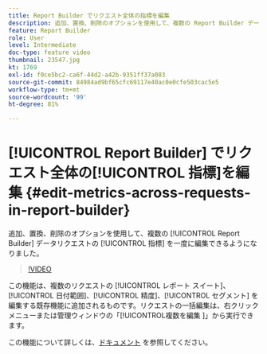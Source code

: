 ```yaml
---
title: Report Builder でリクエスト全体の指標を編集
description: 追加、置換、削除のオプションを使用して、複数の Report Builder データリクエストの指標を一度に編集できるようになりました。
feature: Report Builder
role: User
level: Intermediate
doc-type: feature video
thumbnail: 23547.jpg
kt: 1769
exl-id: f0ce5bc2-ca6f-44d2-a42b-9351ff37a083
source-git-commit: 84984ad9bf65cfc69117e40ac0e0cfe503cac5e5
workflow-type: tm+mt
source-wordcount: '99'
ht-degree: 81%

---
```


# [!UICONTROL Report Builder] でリクエスト全体の[!UICONTROL 指標]を編集 {#edit-metrics-across-requests-in-report-builder}

追加、置換、削除のオプションを使用して、複数の [!UICONTROL Report Builder] データリクエストの [!UICONTROL 指標] を一度に編集できるようになりました。

>[!VIDEO](https://video.tv.adobe.com/v/23547/?quality=12&learn=on)

この機能は、複数のリクエストの [!UICONTROL レポート スイート]、[!UICONTROL 日付範囲]、[!UICONTROL 精度]、[!UICONTROL セグメント] を編集する既存機能に追加されるものです。リクエストの一括編集は、右クリックメニューまたは管理ウィンドウの「[!UICONTROL &#x200B; 複数を編集 &#x200B;]」から実行できます。

この機能について詳しくは、[ドキュメント](https://experienceleague.adobe.com/docs/analytics/analyze/report-builder/manage-requests/edit-multiple-metrics.html?lang=ja) を参照してください。
